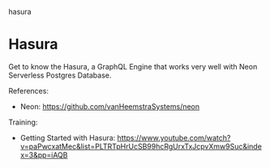 hasura
# Hasura

Get to know the Hasura, a GraphQL Engine that works very well with Neon Serverless Postgres Database.

References:

- Neon: https://github.com/vanHeemstraSystems/neon

Training:

- Getting Started with Hasura: https://www.youtube.com/watch?v=paPwcxatMec&list=PLTRTpHrUcSB99hcRgUrxTxJcpvXmw9Suc&index=3&pp=iAQB
